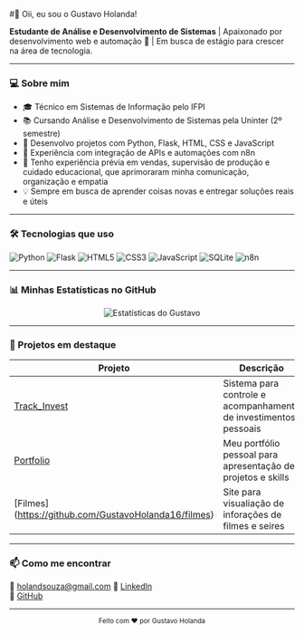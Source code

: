 #👋 Oii, eu sou o Gustavo Holanda!

**Estudante de Análise e Desenvolvimento de Sistemas** | Apaixonado por desenvolvimento web e automação 🤖 | Em busca de estágio para crescer na área de tecnologia.

---

### 💻 Sobre mim

- 🎓 Técnico em Sistemas de Informação pelo IFPI  
- 📚 Cursando Análise e Desenvolvimento de Sistemas pela Uninter (2º semestre)  
- 🚀 Desenvolvo projetos com Python, Flask, HTML, CSS e JavaScript  
- 🔗 Experiência com integração de APIs e automações com n8n  
- 🎯 Tenho experiência prévia em vendas, supervisão de produção e cuidado educacional, que aprimoraram minha comunicação, organização e empatia  
- 💡 Sempre em busca de aprender coisas novas e entregar soluções reais e úteis  

---

### 🛠 Tecnologias que uso

![Python](https://img.shields.io/badge/-Python-3776AB?style=flat&logo=python&logoColor=white) 
![Flask](https://img.shields.io/badge/-Flask-000000?style=flat&logo=flask&logoColor=white) 
![HTML5](https://img.shields.io/badge/-HTML5-E34F26?style=flat&logo=html5&logoColor=white) 
![CSS3](https://img.shields.io/badge/-CSS3-1572B6?style=flat&logo=css3) 
![JavaScript](https://img.shields.io/badge/-JavaScript-F7DF1E?style=flat&logo=javascript&logoColor=black) 
![SQLite](https://img.shields.io/badge/-SQLite-003B57?style=flat&logo=sqlite&logoColor=white)
![n8n](https://img.shields.io/badge/-n8n-ff3a00?style=flat&logo=n8n&logoColor=white)

---

### 📊 Minhas Estatísticas no GitHub

<!-- GitHub Stats -->
<p align="center">
  <img src="https://github-readme-stats.vercel.app/api?username=GustavoHolanda16&show_icons=true&theme=dark&hide_rank=true" alt="Estatísticas do Gustavo" />
</p>

---

### 📌 Projetos em destaque

| Projeto | Descrição | Linguagens |
| ------ | --------- | ---------- |
| [Track_Invest](https://github.com/GustavoHolanda16/track_invest) | Sistema para controle e acompanhamento de investimentos pessoais | Python, Flask, SQLite |
| [Portfolio](https://github.com/GustavoHolanda16/portfolio) | Meu portfólio pessoal para apresentação de projetos e skills | HTML, CSS, JavaScript |
| [Filmes] (https://github.com/GustavoHolanda16/filmes) | Site para visualiação de inforações de filmes e seires | HTML, CSS, JavaScript, API|

---

### 📫 Como me encontrar

📧 holandsouza@gmail.com 
🔗 [LinkedIn](https://www.linkedin.com/in/gustavoholandasousa/)  
🐙 [GitHub](https://github.com/GustavoHolanda16)  

---

<div align="center">  
  <sub>Feito com ❤️ por Gustavo Holanda</sub>  
</div>
